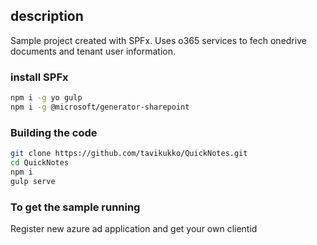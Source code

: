 ## description

Sample project created with SPFx. Uses o365 services to fech onedrive documents and tenant user information.

### install SPFx
```bash
npm i -g yo gulp
npm i -g @microsoft/generator-sharepoint 
```

### Building the code

```bash
git clone https://github.com/tavikukko/QuickNotes.git
cd QuickNotes
npm i
gulp serve
```

### To get the sample running
Register new azure ad application and get your own clientid

